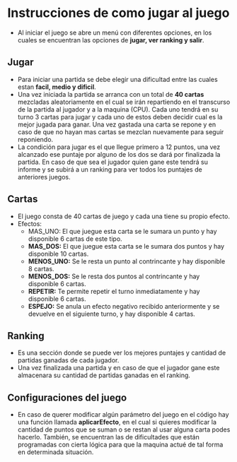 # Instrucciones de como jugar al juego
- Al iniciar el juego se abre un menú con diferentes opciones, en los cuales se encuentran las opciones de **jugar, ver ranking y salir**.

## Jugar 

- Para iniciar una partida se debe elegir una dificultad entre las cuales estan **facil, medio y dificil**.
- Una vez iniciada la partida se arranca con un total de **40 cartas** mezcladas aleatoriamente en el cual se irán repartiendo en el transcurso de la partida al jugador y a la maquina (CPU). Cada uno tendrá en su turno 3 cartas para jugar y cada uno de estos deben decidir cual es la mejor jugada para ganar. Una vez gastada una carta se repone y en caso de que no hayan mas cartas se mezclan nuevamente para seguir reponiendo.
- La condición para jugar es el que llegue primero a 12 puntos, una vez alcanzado ese puntaje por alguno de los dos se dará por finalizada la partida. En caso de que sea el jugador quien gane este tendrá su informe y se subirá a un ranking para ver todos los puntajes de anteriores juegos.
## Cartas 
- El juego consta de 40 cartas de juego y cada una tiene su propio efecto.
 - Efectos:
	 - MAS_UNO: El que juegue esta carta se le sumara un punto y hay disponible 6 cartas de este tipo.
	 - **MAS_DOS:** El que juegue esta carta se le sumara dos puntos y hay disponible 10 cartas.
	 - **MENOS_UNO:** Se le resta un punto al contrincante y hay disponible 8 cartas.
	 - **MENOS_DOS:** Se le resta dos puntos al contrincante y hay disponible 6 cartas.
	 - **REPETIR:** Te permite repetir el turno inmediatamente y hay disponible 6 cartas.
	 - **ESPEJO:** Se anula un efecto negativo recibido anteriormente y se devuelve en el siguiente turno, y hay disponible 4 cartas.

## Ranking 
- Es una sección donde se puede ver los mejores puntajes y cantidad de partidas ganadas de cada jugador.
- Una vez finalizada una partida y en caso de que el jugador gane este almacenara su cantidad de partidas ganadas en el ranking.

## Configuraciones del juego
- En caso de querer modificar algún parámetro del juego en el código hay una función llamada **aplicarEfecto**, en el cual si quieres modificar la cantidad de puntos que se suman o se restan al usar alguna carta podes hacerlo. También, se encuentran las de dificultades que están programadas con cierta lógica para que la maquina actué de tal forma en determinada situación.
